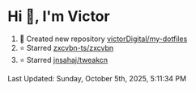 <h1>Hi 👋, I'm Victor </h1>

<!--RECENT_ACTIVITY:start-->
1. 📔 Created new repository [victorDigital/my-dotfiles](https://github.com/victorDigital/my-dotfiles)<br>
2. ⭐ Starred [zxcvbn-ts/zxcvbn](https://github.com/zxcvbn-ts/zxcvbn)<br>
3. ⭐ Starred [jnsahaj/tweakcn](https://github.com/jnsahaj/tweakcn)<br>
<!--RECENT_ACTIVITY:end-->

<!--RECENT_ACTIVITY:last_update-->
Last Updated: Sunday, October 5th, 2025, 5:11:34 PM
<!--RECENT_ACTIVITY:last_update_end-->
